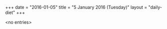 +++
date = "2016-01-05"
title = "5 January 2016 (Tuesday)"
layout = "daily-diet"
+++


\<no entries\>
